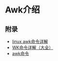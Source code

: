 # Awk介绍


## 附录
 - [linux awk命令详解](http://www.cnblogs.com/ggjucheng/archive/2013/01/13/2858470.html)
 - [WK命令详解（大全）](http://caoyanbao.iteye.com/blog/570868)
 - [awk命令](http://man.linuxde.net/awk)